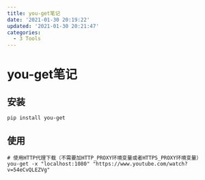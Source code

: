 ```yaml
---
title: you-get笔记
date: '2021-01-30 20:19:22'
updated: '2021-01-30 20:21:47'
categories:
  - 3 Tools
---
```

# you-get笔记

## 安装

```shell
pip install you-get
```

## 使用

```shell
# 使用HTTP代理下载（不需要加HTTP_PROXY环境变量或者HTTPS_PROXY环境变量）
you-get -x "localhost:1080" "https://www.youtube.com/watch?v=54eCvQLEZVg"
```



